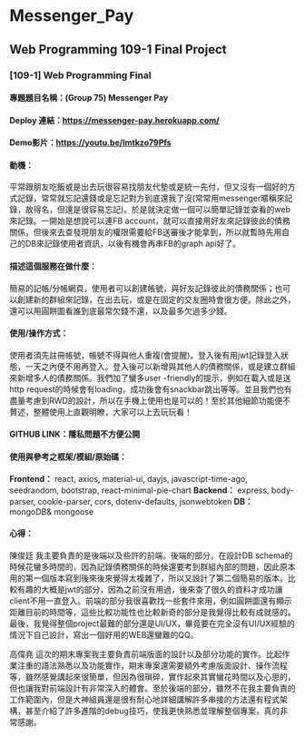 # Messenger_Pay
## Web Programming 109-1 Final Project

### [109-1] Web Programming Final
#### 專題題目名稱：(Group 75) Messenger Pay
#### Deploy 連結：https://messenger-pay.herokuapp.com/
#### Demo影片：https://youtu.be/lmtkzo79Pfs
#### 動機：
平常跟朋友吃飯或是出去玩很容易找朋友代墊或是統一先付，但又沒有一個好的方式記錄，常常就忘記還錢或是忘記對方到底還我了沒(常常用messenger暱稱來記錄，故得名，但還是很容易忘記)。於是就決定做一個可以簡單記錄並查看的web來記錄。一開始是想說可以連FB account，就可以直接用好友來記錄彼此的債務關係，但後來去查發現朋友的權限需要給FB送審後才能拿到，所以就暫時先用自己的DB來記錄使用者資訊，以後有機會再串FB的graph api好了。
#### 描述這個服務在做什麼：
簡易的記帳/分帳網頁，使用者可以創建帳號，與好友記錄彼此的債務關係；也可以創建新的群組來記錄，在出去玩，或是在固定的交友圈時會很方便。除此之外，還可以用圓餅圖看誰到底最常欠錢不還，以及最多欠過多少錢。
#### 使用/操作方式：
使用者須先註冊帳號，帳號不得與他人重複(會提醒)。登入後有用jwt記錄登入狀態，一天之內便不用再登入。登入後可以新增與其他人的債務關係，或是建立群組來新增多人的債務關係。我們加了蠻多user -friendly的提示，例如在載入或是送http request的時候會有loading，成功後會有snackbar跳出等等。並且我們也有盡量考慮到RWD的設計，所以在手機上使用也是可以的！至於其他細節功能便不贅述，整體使用上直觀明瞭，大家可以上去玩玩看！
#### GITHUB LINK：隱私問題不方便公開
#### 使用與參考之框架/模組/原始碼：
**Frontend：** react, axios, material-ui, dayjs, javascript-time-ago, seedrandom, bootstrap, react-minimal-pie-chart
**Backend：** express, body-parser, cookie-parser, cors, dotenv-defaults, jsonwebtoken
**DB：** mongoDB& mongoose
#### 心得：
陳俊廷
我主要負責的是後端以及些許的前端。後端的部分，在設計DB schema的時候花蠻多時間的，因為記錄債務關係的時候還要考到群組內部的問題，因此原本用的第一個版本寫到後來後來覺得太複雜了，所以又設計了第二個簡易的版本。比較有趣的大概是jwt的部分，因為之前沒有用過，後來查了很久的資料才成功讓client不用一直登入。前端的部分我很喜歡找一些套件來用，例如圓餅圖還有顯示距離目前的時間等，這些比較功能性也比較新奇的部分是我覺得比較有成就感的。最後，我覺得整個project最難的部分還是UI/UX，畢竟要在完全沒有UI/UX經驗的情況下自己設計，寫出一個好用的WEB還蠻難的QQ。

高偉堯
這次的期末專案我主要負責前端版面的設計以及部分功能的實作。比起作業注重的語法熟悉以及功能實作，期末專案還需要額外考慮版面設計、操作流程等，雖然感覺講起來很簡單，但因為很瑣碎，實作起來其實蠻花時間以及心思的，但也讓我對前端設計有非常深入的體會。至於後端的部分，雖然不在我主要負責的工作範圍內，但是大神組員還是很有耐心地詳細講解許多串接的方法還有程式架構，甚至介紹了許多進階的debug技巧，使我更快熟悉並理解整個專案，真的非常感謝。
